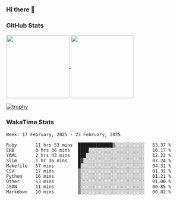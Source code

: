 ### Hi there 👋

### GitHub Stats

<a href="https://github.com/anuraghazra/github-readme-stats">
  <img align="center" height="170px" src="https://github-readme-stats.vercel.app/api/top-langs/?username=tksfjt1024&layout=compact&count_private=true&show_icons=true&show_icons=true&theme=graywhite" />
</a>
<a href="https://github.com/anuraghazra/github-readme-stats">
  <img align="center" height="170px" src="https://github-readme-stats.vercel.app/api?username=tksfjt1024&count_private=true&show_icons=true&show_icons=true&theme=graywhite" />
</a>

[![trophy](https://github-profile-trophy.vercel.app/?username=tksfjt1024)](https://github.com/ryo-ma/github-profile-trophy)

### WakaTime Stats

<!--START_SECTION:waka-->
```text
Week: 17 February, 2025 - 23 February, 2025

Ruby       11 hrs 53 mins  █████████████▒░░░░░░░░░░░   53.37 % 
ERB        3 hrs 36 mins   ████░░░░░░░░░░░░░░░░░░░░░   16.17 % 
YAML       2 hrs 43 mins   ███░░░░░░░░░░░░░░░░░░░░░░   12.23 % 
Slim       1 hr 36 mins    █▓░░░░░░░░░░░░░░░░░░░░░░░   07.24 % 
Makefile   57 mins         █░░░░░░░░░░░░░░░░░░░░░░░░   04.31 % 
CSV        17 mins         ▒░░░░░░░░░░░░░░░░░░░░░░░░   01.31 % 
Python     16 mins         ▒░░░░░░░░░░░░░░░░░░░░░░░░   01.21 % 
Other      13 mins         ▒░░░░░░░░░░░░░░░░░░░░░░░░   01.00 % 
JSON       11 mins         ▒░░░░░░░░░░░░░░░░░░░░░░░░   00.85 % 
Markdown   10 mins         ▒░░░░░░░░░░░░░░░░░░░░░░░░   00.82 % 
```
<!--END_SECTION:waka-->
